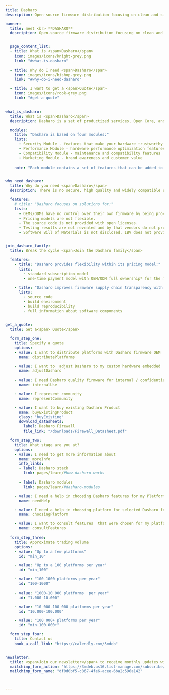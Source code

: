 ```yaml
---
title: Dasharo
description: Open-source firmware distribution focusing on clean and simple code, long-term maintenance, transparent validation, privacy-respecting implementation, liberty for the owners, and trustworthiness for all.

banner:
  title: meet <br> **DASHARO**
  description: Open-source firmware distribution focusing on clean and simple code, long-term maintenance, transparent validation, privacy-respecting implementation, liberty for the owners, and trustworthiness for all.


  page_content_list:
  - title: What is <span>Dasharo</span>
    icon: images/icons/knight-grey.png
    link: "#what-is-dasharo"
    
  - title: Why do I need <span>Dasharo</span>
    icon: images/icons/bishop-grey.png
    link: "#why-do-i-need-dasharo"

  - title: I want to get a <span>Quote</span>
    icon: images/icons/rook-grey.png
    link: "#get-a-quote"


what_is_dasharo:
  title: What is <span>Dasharo</span>
  description: Dasharo is a set of productized services, Open Core, and SaaS products which help to provide scalable, modular, easy to combine Open Source BIOS, UEFI, and Firmware solutions. It offers the components that are needed to develop and maintain a high quality, and modular firmware, for the stability and security of your platform.

  modules:
    title: "Dasharo is based on four modules:"
    lists:
      - Security Module - features that make your hardware trustworthy
      - Performance Module - hardware performance optimization features
      - Compatibility Module - maintenance and compatibility features
      - Marketing Module - brand awareness and customer value
    
    note: "Each module contains a set of features that can be added to your Dasharo product."


why_need_dasharo:
  title: Why do you need <span>Dasharo</span>
  description: There is no secure, high quality and widely compatible BIOS firmware technology solution that OEMs and ODMs can fully own.

  features:
    # title: "Dasharo focuses on solutions for:"
    lists:
      - OEMs/ODMs have no control over their own firmware by being provided with closed source solutions of Independent BIOS Vendors (IBV).
      - Pricing models are not flexible.
      - The source code is not provided with open licenses.
      - Testing results are not revealed and by that vendors do not provide any solid proof of the performance or security of their products.
      - Software Bill of Materials is not disclosed. IBV does not provide solution details that may reveal components supply chain.


join_dasharo_family:
  title: Break the cycle <span>Join the Dasharo family</span>

  features:
    - title: "Dasharo provides flexibility within its pricing model:"
      lists:
        - standard subscription model
        - one-time payment model with OEM/ODM full ownership* for the majority of the components

    - title: "Dasharo improves firmware supply chain transparency with open solutions for customers by providing:"
      lists:
        - source code
        - build environment
        - build reproducibility
        - full information about software components


get_a_quote:
  title: Get a<span> Quote</span>

  form_step_one:
    title: Specify a quote
    options:
    - value: I want to distribute platforms with Dasharo firmware OEM
      name: distributePlatforms

    - value: I want to  adjust Dasharo to my custom hardware embedded
      name: adjustDasharo

    - value: I need Dasharo quality firmware for internal / confidential use military, medical
      name: internalUse

    - value: I represent community
      name: representCommunity

    - value: I want to buy existing Dasharo Product
      name: buyExistingProduct
      class: "buyExisting"
      download_datasheets:
        label: Dasharo Firewall
        file_link: "/downloads/Firewall_Datasheet.pdf"

  form_step_two:
    title: What stage are you at?
    options:
    - value: I need to get more information about
      name: moreInfo
      info_links:
      - label: Dasharo stack
        link: pages/learn/#how-dasharo-works

      - label: Dasharo modules
        link: pages/learn/#dasharo-modules

    - value: I need a help in choosing Dasharo features for my Platform
      name: needHelp

    - value: I need a help in choosing platform for selected Dasharo features
      name: choosingPlatform

    - value: I want to consult features  that were chosen for my platform
      name: consultFeatures

  form_step_three:
    title: Approximate trading volume
    options:
    - value: "Up to a few platforms"
      id: "min_10"

    - value: "Up to a 100 platforms per year"
      id: "min_100"

    - value: "100-1000 platforms per year"
      id: "100-1000"

    - value: "1000-10 000 platforms  per year"
      id: "1.000-10.000"

    - value: "10 000-100 000 platforms per year"
      id: "10.000-100.000"

    - value: "100 000+ platforms per year"
      id: "min.100.000+"

  form_step_four:
    title: Contact us
    book_a_call_link: "https://calendly.com/3mdeb"


newsletter:
  title: <span>Join our newsletter</span> to receive monthly updates with big news and updates from the <span>Dasharo team</span>
  mailchimp_form_action: "https://3mdeb.us16.list-manage.com/subscribe/post?u=fce95b885fc13fbf1db611816&amp;id=7085d28b61"
  mailchimp_form_name: "df0d0bf5-c867-4fe6-acee-6ba2c596a142"



---
```

